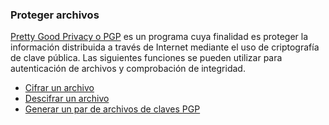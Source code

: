 ### Proteger archivos

[Pretty Good Privacy o PGP](https://en.wikipedia.org/wiki/Pretty_Good_Privacy) es un programa cuya finalidad es proteger la información distribuida a través de Internet mediante el uso de criptografía de clave pública. Las siguientes funciones se pueden utilizar para autenticación de archivos y comprobación de integridad.

* [Cifrar un archivo](Protect-File.md)
* [Descifrar un archivo](Unprotect-File.md)
* [Generar un par de archivos de claves PGP](New-PGPKeyFile.md)
